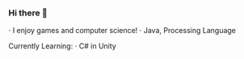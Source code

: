 ### Hi there 👋

⋅ I enjoy games and computer science!
⋅ Java, Processing Language

Currently Learning:
⋅ C# in Unity
